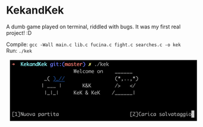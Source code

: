 # KekandKek
A dumb game played on terminal, riddled with bugs. It was my first real project! :D

Compile: `gcc -Wall main.c lib.c fucina.c fight.c searches.c -o kek`\
Run: `./kek`\
\
<img src="img/demo.png"
     alt="Initial Screen"
     style="float: left; margin-left: 10px;" />

